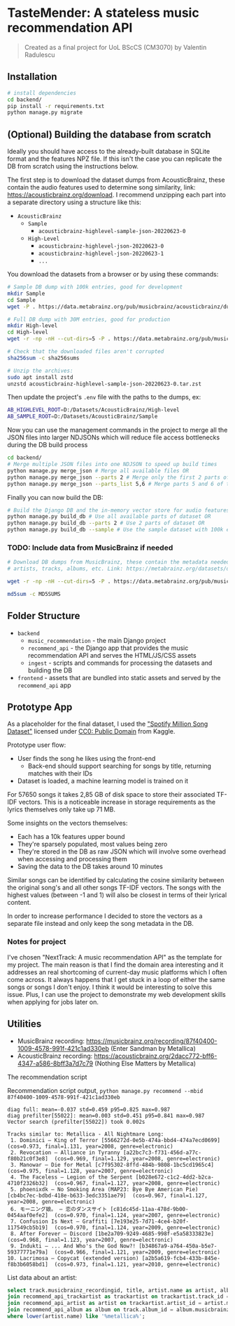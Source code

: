# TasteMender: A stateless music recommendation API
> Created as a final project for UoL BScCS (CM3070) by Valentin Radulescu

## Installation

```bash
# install dependencies
cd backend/
pip install -r requirements.txt
python manage.py migrate
```

## (Optional) Building the database from scratch
Ideally you should have access to the already-built database in SQLite format and the features NPZ file. If this isn't the case you can replicate the DB from scratch using the instructions below. 

The first step is to download the dataset dumps from AcousticBrainz, these contain the audio features used to determine song similarity, link: https://acousticbrainz.org/download. I recommend unzipping each part into a separate directory using a structure like this:

- `AcousticBrainz`
  - `Sample`
    - `acousticbrainz-highlevel-sample-json-20220623-0`
  - `High-Level`
    - `acousticbrainz-highlevel-json-20220623-0`
    - `acousticbrainz-highlevel-json-20220623-1`
    - `...`

You download the datasets from a browser or by using these commands:

```bash
# Sample DB dump with 100k entries, good for development
mkdir Sample
cd Sample
wget -P . https://data.metabrainz.org/pub/musicbrainz/acousticbrainz/dumps/acousticbrainz-sample-json-20220623/acousticbrainz-highlevel-sample-json-20220623-0.tar.zst

# Full DB dump with 30M entries, good for production
mkdir High-level
cd High-level
wget -r -np -nH --cut-dirs=5 -P . https://data.metabrainz.org/pub/musicbrainz/acousticbrainz/dumps/acousticbrainz-highlevel-json-20220623/

# Check that the downloaded files aren't corrupted
sha256sum -c sha256sums

# Unzip the archives:
sudo apt install zstd
unzstd acousticbrainz-highlevel-sample-json-20220623-0.tar.zst
```

Then update the project's `.env` file with the paths to the dumps, ex:

```bash
AB_HIGHLEVEL_ROOT=D:/Datasets/AcousticBrainz/High-level
AB_SAMPLE_ROOT=D:/Datasets/AcousticBrainz/Sample
```

Now you can use the management commands in the project to merge all the JSON files into larger NDJSONs which will reduce file access bottlenecks during the DB build process

```bash
cd backend/
# Merge multiple JSON files into one NDJSON to speed up build times
python manage.py merge_json # Merge all available files OR
python manage.py merge_json --parts 2 # Merge only the first 2 parts of dataset OR
python manage.py merge_json --parts_list 5,6 # Merge parts 5 and 6 of the dataset
```

Finally you can now build the DB:

```bash
# Build the Django DB and the in-memory vector store for audio features
python manage.py build_db # Use all available parts of dataset OR
python manage.py build_db --parts 2 # Use 2 parts of dataset OR
python manage.py build_db --sample # Use the sample dataset with 100k entries
```

### TODO: Include data from MusicBrainz if needed

```bash
# Download DB dumps from MusicBrainz, these contain the metadata needed to display infomation about
# artists, tracks, albums, etc. Link: https://metabrainz.org/datasets/download

wget -r -np -nH --cut-dirs=5 -P . https://data.metabrainz.org/pub/musicbrainz/data/fullexport/20250806-001852/

md5sum -c MD5SUMS
```

## Folder Structure

- `backend`
  - `music_recommendation` - the main Django project
  - `recommend_api` - the Django app that provides the music recommendation API and serves the HTML/JS/CSS assets
  - `ingest` - scripts and commands for processing the datasets and building the DB
- `frontend` - assets that are bundled into static assets and served by the `recommend_api` app

## Prototype App

As a placeholder for the final dataset, I used the ["Spotify Million Song Dataset"](https://www.kaggle.com/datasets/notshrirang/spotify-million-song-dataset) licensed under [CC0: Public Domain](https://creativecommons.org/publicdomain/zero/1.0/) from Kaggle.

Prototype user flow:
- User finds the song he likes using the front-end
  - Back-end should support searching for songs by title, returning matches with their IDs
- Dataset is loaded, a machine learning model is trained on it

For 57650 songs it takes 2,85 GB of disk space to store their associated TF-IDF vectors. This is a noticeable increase in storage requirements as the lyrics themselves only take up 71 MB.

Some insights on the vectors themselves:
- Each has a 10k features upper bound
- They're sparsely populated, most values being zero
- They're stored in the DB as raw JSON which will involve some overhead when accessing and processing them
- Saving the data to the DB takes around 10 minutes

Similar songs can be identified by calculating the cosine similarity between the original song's and all other songs TF-IDF vectors. The songs with the highest values (between -1 and 1) will also be closest in terms of their lyrical content.

In order to increase performance I decided to store the vectors as a separate file instead and only keep the song metadata in the DB.

### Notes for project

I've chosen "NextTrack: A music recommendation API" as the template for my project. The main reason is that I find the domain area interesting and it addresses an real shortcoming of current-day music platforms which I often come across. It always happens that I get stuck in a loop of either the same songs or songs I don't enjoy. I think it would be interesting to solve this issue. Plus, I can use the project to demonstrate my web development skills when applying for jobs later on.

## Utilities
- MusicBrainz recording: https://musicbrainz.org/recording/87f40400-1009-4578-991f-421c1ad330eb (Enter Sandman by Metallica)
- AcousticBrainz recording:  https://acousticbrainz.org/2dacc772-bff6-4347-a586-8bff3a7d7c79 (Nothing Else Matters by Metallica)

The recommendation script

Recommendation script output, `python manage.py recommend --mbid 87f40400-1009-4578-991f-421c1ad330eb`
```
diag full: mean=-0.037 std=0.459 p95=0.825 max=0.987
diag prefilter[55022]: mean=0.003 std=0.451 p95=0.841 max=0.987
Vector search (prefilter[55022]) took 0.002s

Tracks similar to: Metallica - All Nightmare Long:
 1. Dominici — King of Terror [5566272d-0e5b-474a-bbd4-474a7ecd0699]  (cos=0.973, final=1.131, year=2008, genre=electronic)
 2. Revocation — Alliance in Tyranny [a22bc7c3-f731-456d-a77c-f80b21c0f3e8]  (cos=0.969, final=1.129, year=2008, genre=electronic)
 3. Manowar — Die for Metal [c7f95302-8ffd-484b-9808-1bc5cd1965c4]  (cos=0.975, final=1.128, year=2007, genre=electronic)
 4. The Faceless — Legion of the Serpent [b028e672-c1c2-4dd2-b2ca-4710f2326b32]  (cos=0.967, final=1.127, year=2008, genre=electronic)
 5. phoenixdk — No Smoking Area (MAP23: Bye Bye American Pie) [cb4bc7ec-bdbd-418e-b633-3edc3351ae79]  (cos=0.967, final=1.127, year=2008, genre=electronic)
 6. モーニング娘。 — 恋のダンスサイト [c81dc45d-11aa-478d-9b00-0454aaf0efe2]  (cos=0.970, final=1.124, year=2007, genre=electronic)
 7. Confusion Is Next — Graffiti [7e193e25-7d71-4ce4-b20f-117549cb5b19]  (cos=0.970, final=1.124, year=2009, genre=electronic)
 8. After Forever — Discord [1be2a709-9249-4685-998f-e5a58333823e]  (cos=0.968, final=1.123, year=2007, genre=electronic)
 9. Indukti — ... And Who's the God Now?! [b34867a9-a764-450a-b5e7-59377771e79a]  (cos=0.966, final=1.121, year=2009, genre=electronic)
10. Lacrimosa — Copycat (extended version) [a2b5a619-fcb4-433b-845e-f8b3b6058bd1]  (cos=0.973, final=1.121, year=2010, genre=electronic)
```

List data about an artist:
```sql
select track.musicbrainz_recordingid, title, artist.name as artist, album.name as album, album.date, genre_rosamerica, genre_dortmund, file_path from recommend_api_track as track
join recommend_api_trackartist as trackartist on trackartist.track_id = track.musicbrainz_recordingid
join recommend_api_artist as artist on trackartist.artist_id = artist.musicbrainz_artistid
join recommend_api_album as album on track.album_id = album.musicbrainz_albumid
where lower(artist.name) like '%metallica%';
```